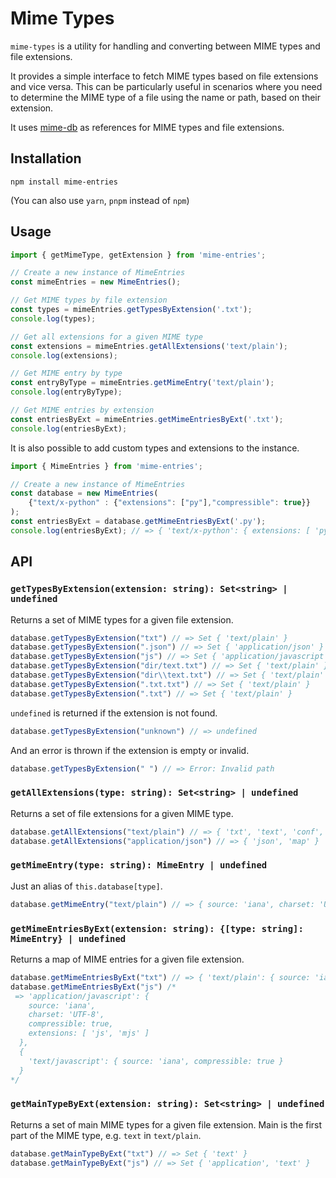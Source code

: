 # Mime Types

`mime-types` is a utility for handling and converting between MIME types and file extensions. 

It provides a simple interface to fetch MIME types based on file extensions and vice versa. This can be particularly useful in scenarios where you need to determine the MIME type of a file using the name or path, based on their extension.

It uses [mime-db](https://github.com/jshttp/mime-db) as references for MIME types and file extensions.

## Installation

```
npm install mime-entries
```

(You can also use `yarn`, `pnpm` instead of `npm`)

## Usage

```typescript
import { getMimeType, getExtension } from 'mime-entries';

// Create a new instance of MimeEntries
const mimeEntries = new MimeEntries();

// Get MIME types by file extension
const types = mimeEntries.getTypesByExtension('.txt');
console.log(types);

// Get all extensions for a given MIME type
const extensions = mimeEntries.getAllExtensions('text/plain');
console.log(extensions);

// Get MIME entry by type
const entryByType = mimeEntries.getMimeEntry('text/plain');
console.log(entryByType);

// Get MIME entries by extension
const entriesByExt = mimeEntries.getMimeEntriesByExt('.txt');
console.log(entriesByExt);
```

It is also possible to add custom types and extensions to the instance.

```typescript
import { MimeEntries } from 'mime-entries';

// Create a new instance of MimeEntries
const database = new MimeEntries(
	{"text/x-python" : {"extensions": ["py"],"compressible": true}}
);
const entriesByExt = database.getMimeEntriesByExt('.py');
console.log(entriesByExt); // => { 'text/x-python': { extensions: [ 'py' ], compressible: true } }
```

## API

### `getTypesByExtension(extension: string): Set<string> | undefined`
Returns a set of MIME types for a given file extension.

```typescript
database.getTypesByExtension("txt") // => Set { 'text/plain' }
database.getTypesByExtension(".json") // => Set { 'application/json' }
database.getTypesByExtension("js") // => Set { 'application/javascript', 'text/javascript' }
database.getTypesByExtension("dir/text.txt") // => Set { 'text/plain' }
database.getTypesByExtension("dir\\text.txt") // => Set { 'text/plain' }
database.getTypesByExtension(".txt.txt") // => Set { 'text/plain' }
database.getTypesByExtension(".txt") // => Set { 'text/plain' }
```

`undefined` is returned if the extension is not found.

```typescript
database.getTypesByExtension("unknown") // => undefined
```

And an error is thrown if the extension is empty or invalid.

```typescript
database.getTypesByExtension(" ") // => Error: Invalid path
```

### `getAllExtensions(type: string): Set<string> | undefined`
Returns a set of file extensions for a given MIME type.

```typescript
database.getAllExtensions("text/plain") // => { 'txt', 'text', 'conf', 'def', 'list', 'log', 'in', 'ini' }
database.getAllExtensions("application/json") // => { 'json', 'map' }
```

### `getMimeEntry(type: string): MimeEntry | undefined`

Just an alias of `this.database[type]`.

```typescript
database.getMimeEntry("text/plain") // => { source: 'iana', charset: 'UTF-8', compressible: true, extensions: [ 'txt', 'text', 'conf', 'def', 'list', 'log', 'in', 'ini' ] }
```

### `getMimeEntriesByExt(extension: string): {[type: string]: MimeEntry} | undefined`

Returns a map of MIME entries for a given file extension.

```typescript
database.getMimeEntriesByExt("txt") // => { 'text/plain': { source: 'iana', charset: 'UTF-8', compressible: true, extensions: [ 'txt', 'text', 'conf', 'def', 'list', 'log', 'in', 'ini' ] } }
database.getMimeEntriesByExt("js") /*
 => 'application/javascript': {
    source: 'iana',
    charset: 'UTF-8',
    compressible: true,
    extensions: [ 'js', 'mjs' ]
  },
  {
	'text/javascript': { source: 'iana', compressible: true }
  }
*/
```

### `getMainTypeByExt(extension: string): Set<string> | undefined`

Returns a set of main MIME types for a given file extension.
Main is the first part of the MIME type, e.g. `text` in `text/plain`.

```typescript
database.getMainTypeByExt("txt") // => Set { 'text' }
database.getMainTypeByExt("js") // => Set { 'application', 'text' }
```